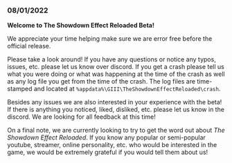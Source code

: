 ### 08/01/2022 ###

**Welcome to The Showdown Effect Reloaded Beta!**

We appreciate your time helping make sure we are error free before the official release.

Please take a look around! If you have any questions or notice any typos, issues, etc. please let us know over discord. If you get a crash please tell us what you were doing or what was happening at the time of the crash as well as any log file you get from the time of the crash. The log files are time-stamped and located at `%appdata%\GIII\TheShowdownEffectReloaded\crash`.

Besides any issues we are also interested in your experience with the beta! If there is anything you noticed, liked, disliked, etc. please let us know in the discord. We are looking for all feedback at this time!

On a final note, we are currently looking to try to get the word out about *The Showdown Effect Reloaded*. If you know any popular or semi-popular youtube, streamer, online personality, etc. who would be interested in the game, we would be extremely grateful if you would tell them about us!




